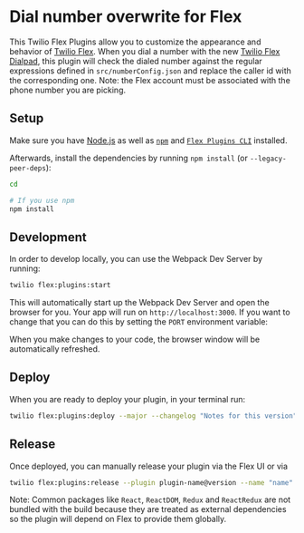 # Dial number overwrite for Flex

This Twilio Flex Plugins allow you to customize the appearance and behavior of [Twilio Flex](https://www.twilio.com/flex). When you dial a number with the new [Twilio Flex Dialpad](https://www.twilio.com/docs/flex/dialpad), this plugin will check the dialed number against the regular expressions defined in `src/numberConfig.json` and replace the caller id with the corresponding one. Note: the Flex account must be associated with the phone number you are picking.

## Setup

Make sure you have [Node.js](https://nodejs.org) as well as [`npm`](https://npmjs.com) and [`Flex Plugins CLI`](https://www.twilio.com/docs/flex/developer/plugins/cli/install) installed.

Afterwards, install the dependencies by running `npm install` (or `--legacy-peer-deps`):

```bash
cd

# If you use npm
npm install
```

## Development

In order to develop locally, you can use the Webpack Dev Server by running:

```bash
twilio flex:plugins:start
```

This will automatically start up the Webpack Dev Server and open the browser for you. Your app will run on `http://localhost:3000`. If you want to change that you can do this by setting the `PORT` environment variable:

When you make changes to your code, the browser window will be automatically refreshed.

## Deploy

When you are ready to deploy your plugin, in your terminal run:

```bash
twilio flex:plugins:deploy --major --changelog "Notes for this version" --description "Functionality of the plugin"
```

## Release

Once deployed, you can manually release your plugin via the Flex UI or via

```bash
twilio flex:plugins:release --plugin plugin-name@version --name "name" --description "description"
```

Note: Common packages like `React`, `ReactDOM`, `Redux` and `ReactRedux` are not bundled with the build because they are treated as external dependencies so the plugin will depend on Flex to provide them globally.
